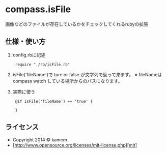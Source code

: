 compass.isFile
===========

画像などのファイルが存在しているかをチェックしてくれるrubyの拡張


仕様・使い方
------
1. config.rbに記述

		require "./rb/isFile.rb"

2. isFile('fileName')で ture or false が文字列で返って来ます。
※ fileNameはcompass watch している場所からのパスになります。

3. 実際に使う
		
	    @if isFile('fileName') == 'true' {

		}


ライセンス
----------
+ Copyright 2014 &copy; kamem
+ [http://www.opensource.org/licenses/mit-license.php][mit]

[MIT]: http://www.opensource.org/licenses/mit-license.php